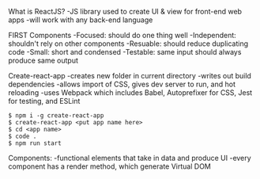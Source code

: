 What is ReactJS?
  -JS library used to create UI & view for front-end web apps
  -will work with any back-end language
  
FIRST Components
  -Focused: should do one thing well
  -Independent: shouldn't rely on other components
  -Resuable: should reduce duplicating code
  -Small: short and condensed 
  -Testable: same input should always produce same output
  

Create-react-app
  -creates new folder in current directory
  -writes out build dependencies
  -allows import of CSS, gives dev server to run, and hot reloading
  -uses Webpack which includes Babel, Autoprefixer for CSS, Jest for testing, and ESLint
```  
$ npm i -g create-react-app
$ create-react-app <put app name here>
$ cd <app name>
$ code .
$ npm run start
```  
Components:
  -functional elements that take in data and produce UI
  -every component has a render method, which generate Virtual DOM
